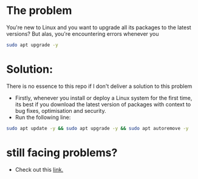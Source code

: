 # The problem
You're new to Linux and you want to upgrade all its packages to the latest versions?
But alas, you're encountering errors whenever you 
```bash
sudo apt upgrade -y
```

# Solution:
There is no essence to this repo if I don't deliver a solution to this problem
- Firstly, whenever you install or deploy a Linux system for the first time, its best if you download the latest version of packages with context to bug fixes, optimisation and security.
- Run the following line:
```bash
sudo apt update -y && sudo apt upgrade -y && sudo apt autoremove -y
```
 # still facing problems? 
 - Check out this [link.](https://github.com/WhiteHatCyberus/Linux-Solutions/blob/main/package%20update%20error%20-%20403%20forbidden.md)
